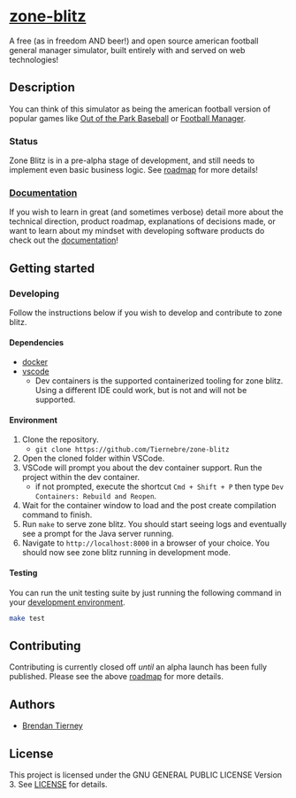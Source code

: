 # [zone-blitz](https://zoneblitz.app/)

A free (as in freedom AND beer!) and open source american football general manager simulator, built entirely with and served on web technologies!

## Description

You can think of this simulator as being the american football version of popular games like
[Out of the Park Baseball](https://www.ootpdevelopments.com/out-of-the-park-baseball-home/) or
[Football Manager](https://www.footballmanager.com/).

### Status

Zone Blitz is in a pre-alpha stage of development, and still needs to implement even basic
business logic. See [roadmap](./docs/roadmap.md) for more details!

### [Documentation](./docs/README.md)

If you wish to learn in great (and sometimes verbose) detail more about the technical direction, product roadmap, explanations of decisions made, or
want to learn about my mindset with developing software products do check out the [documentation](./docs/README.md)!

## Getting started

### Developing

Follow the instructions below if you wish to develop and contribute to zone blitz.

#### Dependencies

- [docker](https://www.docker.com/products/docker-desktop/)
- [vscode](https://code.visualstudio.com/)
  - Dev containers is the supported containerized tooling for zone blitz. Using a different IDE could work, but is not and will not be supported.

#### Environment

1. Clone the repository.
   - `git clone https://github.com/Tiernebre/zone-blitz`
2. Open the cloned folder within VSCode.
3. VSCode will prompt you about the dev container support. Run the project within the dev container.
   - if not prompted, execute the shortcut `Cmd + Shift + P` then type `Dev Containers: Rebuild and Reopen`.
4. Wait for the container window to load and the post create compilation command to finish.
5. Run `make` to serve zone blitz. You should start seeing logs and eventually see a prompt for the Java server running.
6. Navigate to `http://localhost:8000` in a browser of your choice. You should now see zone blitz running in development mode.

#### Testing

You can run the unit testing suite by just running the following command in your [development environment](#environment).

```sh
make test
```

## Contributing

Contributing is currently closed off _until_ an alpha launch has been fully published. Please see the above [roadmap](./docs/roadmap.md) for more details.

## Authors

- [Brendan Tierney](https://tiernebre.com)

## License

This project is licensed under the GNU GENERAL PUBLIC LICENSE Version 3. See [LICENSE](LICENSE) for details.
